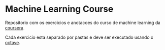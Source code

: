 # Machine Learning Course

Repositorio com os  exercicios e anotacoes do curso de machine learning da [coursera](http://www.cousera.org).

Cada exercicio esta separado por pastas e deve ser executado usando o [octave](http://www.gnu.org/software/octave).

